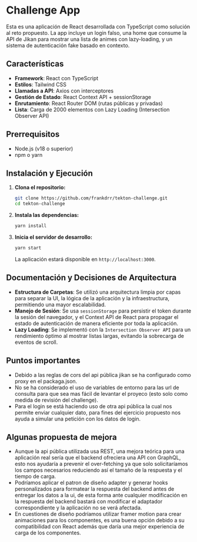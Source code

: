 # Challenge App

Esta es una aplicación de React desarrollada con TypeScript como solución al reto propuesto. La app incluye un login falso, una home que consume la API de Jikan para mostrar una lista de animes con lazy-loading, y un sistema de autenticación fake basado en contexto.

## Características

- **Framework**: React con TypeScript
- **Estilos**: Tailwind CSS
- **Llamadas a API**: Axios con interceptores
- **Gestión de Estado**: React Context API + sessionStorage
- **Enrutamiento**: React Router DOM (rutas públicas y privadas)
- **Lista**: Carga de 2000 elementos con Lazy Loading (Intersection Observer API)

## Prerrequisitos

- Node.js (v18 o superior)
- npm o yarn

## Instalación y Ejecución

1.  **Clona el repositorio:**

    ```bash
    git clone https://github.com/frankdrr/tekton-challenge.git
    cd tekton-challenge
    ```

2.  **Instala las dependencias:**

    ```bash
    yarn install
    ```

3.  **Inicia el servidor de desarrollo:**
    ```bash
    yarn start
    ```
    La aplicación estará disponible en `http://localhost:3000`.

## Documentación y Decisiones de Arquitectura

- **Estructura de Carpetas**: Se utilizó una arquitectura limpia por capas para separar la UI, la lógica de la aplicación y la infraestructura, permitiendo una mayor escalabilidad.
- **Manejo de Sesión**: Se usa `sessionStorage` para persistir el token durante la sesión del navegador, y el Context API de React para propagar el estado de autenticación de manera eficiente por toda la aplicación.
- **Lazy Loading**: Se implementó con la `Intersection Observer API` para un rendimiento óptimo al mostrar listas largas, evitando la sobrecarga de eventos de scroll.

## Puntos importantes

- Debido a las reglas de cors del api pública jikan se ha configurado como proxy en el packaga.json.
- No se ha considerado el uso de variables de entorno para las url de consulta para que sea mas fácil de levantar el proyeco (esto solo como medida de revisión del challenge).
- Para el login se está haciendo uso de otra api pública la cual nos permite enviar cualquier dato, para fines del ejercicio propuesto nos ayuda a simular una petición con los datos de login.

## Algunas propuesta de mejora

- Aunque la api pública utilizada usa REST, una mejora teórica para una aplicación real sería que el backend ofreciera una API con GraphQL, esto nos ayudaría a prevenir el over-fetching ya que solo solicitaríamos los campos necesarios reduciendo así el tamaño de la respuesta y el tiempo de carga.
- Podríamos aplicar el patron de diseño adapter y generar hooks personalizados para formatear la respuesta del backend antes de entregar los datos a la ui, de esta forma ante cualquier modificación en la respuesta del backend bastará con modificar el adaptador correspondiente y la aplicación no se verá afectada.
- En cuestiones de diseño podríamos utilizar framer motion para crear animaciones para los componentes, es una buena opción debido a su compatibilidad con React además que daría una mejor experiencia de carga de los componentes.